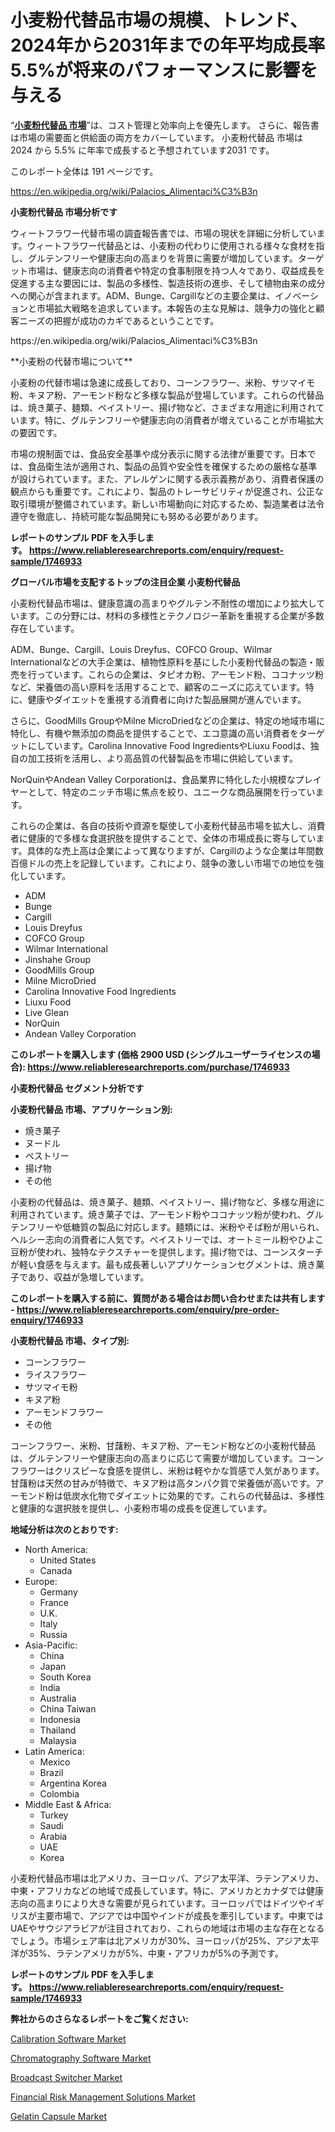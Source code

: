 <p><h1>小麦粉代替品市場の規模、トレンド、2024年から2031年までの年平均成長率5.5%が将来のパフォーマンスに影響を与える</h1></p><p>&ldquo;<strong><a href="https://www.reliableresearchreports.com/wheat-flour-alternative-r1746933?utm_campaign=107&utm_medium=9&utm_source=Github&utm_content=ia&utm_term=23112024&utm_id=wheat-flour-alternative">小麦粉代替品 市場</a></strong>&rdquo;は、コスト管理と効率向上を優先します。 さらに、報告書は市場の需要面と供給面の両方をカバーしています。 小麦粉代替品 市場は 2024 から 5.5% に年率で成長すると予想されています2031 です。</p>
<p>このレポート全体は 191 ページです。</p>
<p><a href="https://en.wikipedia.org/wiki/Palacios_Alimentaci%C3%B3n?utm_campaign=107&utm_medium=9&utm_source=Github&utm_content=ia&utm_term=23112024&utm_id=wheat-flour-alternative">https://en.wikipedia.org/wiki/Palacios_Alimentaci%C3%B3n</a></p>
<p><strong>小麦粉代替品 市場分析です</strong></p>
<p><p>ウィートフラワー代替市場の調査報告書では、市場の現状を詳細に分析しています。ウィートフラワー代替品とは、小麦粉の代わりに使用される様々な食材を指し、グルテンフリーや健康志向の高まりを背景に需要が増加しています。ターゲット市場は、健康志向の消費者や特定の食事制限を持つ人々であり、収益成長を促進する主な要因には、製品の多様性、製造技術の進歩、そして植物由来の成分への関心が含まれます。ADM、Bunge、Cargillなどの主要企業は、イノベーションと市場拡大戦略を追求しています。本報告の主な見解は、競争力の強化と顧客ニーズの把握が成功のカギであるということです。</p></p>
<p>https://en.wikipedia.org/wiki/Palacios_Alimentaci%C3%B3n</p>
<p><p>**小麦粉の代替市場について**</p><p>小麦粉の代替市場は急速に成長しており、コーンフラワー、米粉、サツマイモ粉、キヌア粉、アーモンド粉など多様な製品が登場しています。これらの代替品は、焼き菓子、麺類、ペイストリー、揚げ物など、さまざまな用途に利用されています。特に、グルテンフリーや健康志向の消費者が増えていることが市場拡大の要因です。</p><p>市場の規制面では、食品安全基準や成分表示に関する法律が重要です。日本では、食品衛生法が適用され、製品の品質や安全性を確保するための厳格な基準が設けられています。また、アレルゲンに関する表示義務があり、消費者保護の観点からも重要です。これにより、製品のトレーサビリティが促進され、公正な取引環境が整備されています。新しい市場動向に対応するため、製造業者は法令遵守を徹底し、持続可能な製品開発にも努める必要があります。</p></p>
<p><strong>レポートのサンプル PDF を入手します。&nbsp;<a href="https://www.reliableresearchreports.com/enquiry/request-sample/1746933?utm_campaign=107&utm_medium=9&utm_source=Github&utm_content=ia&utm_term=23112024&utm_id=wheat-flour-alternative">https://www.reliableresearchreports.com/enquiry/request-sample/1746933</a></strong></p>
<p><strong>グローバル市場を支配するトップの注目企業 小麦粉代替品</strong></p>
<p><p>小麦粉代替品市場は、健康意識の高まりやグルテン不耐性の増加により拡大しています。この分野には、材料の多様性とテクノロジー革新を重視する企業が多数存在しています。</p><p>ADM、Bunge、Cargill、Louis Dreyfus、COFCO Group、Wilmar Internationalなどの大手企業は、植物性原料を基にした小麦粉代替品の製造・販売を行っています。これらの企業は、タピオカ粉、アーモンド粉、ココナッツ粉など、栄養価の高い原料を活用することで、顧客のニーズに応えています。特に、健康やダイエットを重視する消費者に向けた製品展開が進んでいます。</p><p>さらに、GoodMills GroupやMilne MicroDriedなどの企業は、特定の地域市場に特化し、有機や無添加の商品を提供することで、エコ意識の高い消費者をターゲットにしています。Carolina Innovative Food IngredientsやLiuxu Foodは、独自の加工技術を活用し、より高品質の代替製品を市場に供給しています。</p><p>NorQuinやAndean Valley Corporationは、食品業界に特化した小規模なプレイヤーとして、特定のニッチ市場に焦点を絞り、ユニークな商品展開を行っています。</p><p>これらの企業は、各自の技術や資源を駆使して小麦粉代替品市場を拡大し、消費者に健康的で多様な食選択肢を提供することで、全体の市場成長に寄与しています。具体的な売上高は企業によって異なりますが、Cargillのような企業は年間数百億ドルの売上を記録しています。これにより、競争の激しい市場での地位を強化しています。</p></p>
<p><ul><li>ADM</li><li>Bunge</li><li>Cargill</li><li>Louis Dreyfus</li><li>COFCO Group</li><li>Wilmar International</li><li>Jinshahe Group</li><li>GoodMills Group</li><li>Milne MicroDried</li><li>Carolina Innovative Food Ingredients</li><li>Liuxu Food</li><li>Live Glean</li><li>NorQuin</li><li>Andean Valley Corporation</li></ul></p>
<p><strong>このレポートを購入します (価格 2900 USD (シングルユーザーライセンスの場合):&nbsp;<a href="https://www.reliableresearchreports.com/purchase/1746933?utm_campaign=107&utm_medium=9&utm_source=Github&utm_content=ia&utm_term=23112024&utm_id=wheat-flour-alternative">https://www.reliableresearchreports.com/purchase/1746933</a></strong></p>
<p><strong>小麦粉代替品 セグメント分析です</strong></p>
<p><strong>小麦粉代替品 市場、アプリケーション別:</strong></p>
<p><ul><li>焼き菓子</li><li>ヌードル</li><li>ペストリー</li><li>揚げ物</li><li>その他</li></ul></p>
<p><p>小麦粉の代替品は、焼き菓子、麺類、ペイストリー、揚げ物など、多様な用途に利用されています。焼き菓子では、アーモンド粉やココナッツ粉が使われ、グルテンフリーや低糖質の製品に対応します。麺類には、米粉やそば粉が用いられ、ヘルシー志向の消費者に人気です。ペイストリーでは、オートミール粉やひよこ豆粉が使われ、独特なテクスチャーを提供します。揚げ物では、コーンスターチが軽い食感を与えます。最も成長著しいアプリケーションセグメントは、焼き菓子であり、収益が急増しています。</p></p>
<p><strong>このレポートを購入する前に、質問がある場合はお問い合わせまたは共有します - <a href="https://www.reliableresearchreports.com/enquiry/pre-order-enquiry/1746933?utm_campaign=107&utm_medium=9&utm_source=Github&utm_content=ia&utm_term=23112024&utm_id=wheat-flour-alternative">https://www.reliableresearchreports.com/enquiry/pre-order-enquiry/1746933</a></strong></p>
<p><strong>小麦粉代替品 市場、タイプ別:</strong></p>
<p><ul><li>コーンフラワー</li><li>ライスフラワー</li><li>サツマイモ粉</li><li>キヌア粉</li><li>アーモンドフラワー</li><li>その他</li></ul></p>
<p><p>コーンフラワー、米粉、甘藷粉、キヌア粉、アーモンド粉などの小麦粉代替品は、グルテンフリーや健康志向の高まりに応じて需要が増加しています。コーンフラワーはクリスピーな食感を提供し、米粉は軽やかな質感で人気があります。甘藷粉は天然の甘みが特徴で、キヌア粉は高タンパク質で栄養価が高いです。アーモンド粉は低炭水化物でダイエットに効果的です。これらの代替品は、多様性と健康的な選択肢を提供し、小麦粉市場の成長を促進しています。</p></p>
<p><strong>地域分析は次のとおりです:</strong></p>
<p><ul>
    <li>
        North America:
        <ul>
            <li>United States</li>
            <li>Canada</li>
        </ul>
    </li>
    <li>
        Europe:
        <ul>
            <li>Germany</li>
            <li>France</li>
            <li>U.K.</li>
            <li>Italy</li>
            <li>Russia</li>
        </ul>
    </li>
    <li>
        Asia-Pacific:
        <ul>
            <li>China</li>
            <li>Japan</li>
            <li>South Korea</li>
            <li>India</li>
            <li>Australia</li>
            <li>China Taiwan</li>
            <li>Indonesia</li>
            <li>Thailand</li>
            <li>Malaysia</li>
        </ul>
    </li>
    <li>
        Latin America:
        <ul>
            <li>Mexico</li>
            <li>Brazil</li>
            <li>Argentina Korea</li>
            <li>Colombia</li>
        </ul>
    </li>
    <li>
        Middle East & Africa:
        <ul>
            <li>Turkey</li>
            <li>Saudi</li>
            <li>Arabia</li>
            <li>UAE</li>
            <li>Korea</li>
        </ul>
    </li>
    </ul></p>
<p><p>小麦粉代替品市場は北アメリカ、ヨーロッパ、アジア太平洋、ラテンアメリカ、中東・アフリカなどの地域で成長しています。特に、アメリカとカナダでは健康志向の高まりにより大きな需要が見られています。ヨーロッパではドイツやイギリスが主要市場で、アジアでは中国やインドが成長を牽引しています。中東ではUAEやサウジアラビアが注目されており、これらの地域は市場の主な存在となるでしょう。市場シェア率は北アメリカが30%、ヨーロッパが25%、アジア太平洋が35%、ラテンアメリカが5%、中東・アフリカが5%の予測です。</p></p>
<p><strong>レポートのサンプル PDF を入手します。&nbsp;<a href="https://www.reliableresearchreports.com/enquiry/request-sample/1746933?utm_campaign=107&utm_medium=9&utm_source=Github&utm_content=ia&utm_term=23112024&utm_id=wheat-flour-alternative">https://www.reliableresearchreports.com/enquiry/request-sample/1746933</a></strong></p>
<p><strong></strong></p>
<p><strong></strong></p>
<p><strong>弊社からのさらなるレポートをご覧ください:</strong></p>
<p><p><a href="https://issuu.com/reportprime-2/docs/calibration-software-market-size-20_b136f6550edd66?utm_campaign=107&utm_medium=9&utm_source=Github&utm_content=ia&utm_term=23112024&utm_id=wheat-flour-alternative">Calibration Software Market</a></p><p><a href="https://www.linkedin.com/pulse/projected-growth-revenue-chromatography-software-market-9feme?utm_campaign=107&utm_medium=9&utm_source=Github&utm_content=ia&utm_term=23112024&utm_id=wheat-flour-alternative">Chromatography Software Market</a></p><p><a href="https://www.linkedin.com/pulse/broadcast-switcher-market-report-demographics-target-forecast-csuze?utm_campaign=107&utm_medium=9&utm_source=Github&utm_content=ia&utm_term=23112024&utm_id=wheat-flour-alternative">Broadcast Switcher Market</a></p><p><a href="https://issuu.com/reportprime-2/docs/financial-risk-management-solutions_837fd7d21a82b0?utm_campaign=107&utm_medium=9&utm_source=Github&utm_content=ia&utm_term=23112024&utm_id=wheat-flour-alternative">Financial Risk Management Solutions Market</a></p><p><a href="https://github.com/NasrinKhan99/Market-Research-Report-List-1/blob/main/gelatin-capsule-market.md?utm_campaign=107&utm_medium=9&utm_source=Github&utm_content=ia&utm_term=23112024&utm_id=wheat-flour-alternative">Gelatin Capsule Market</a></p></p>